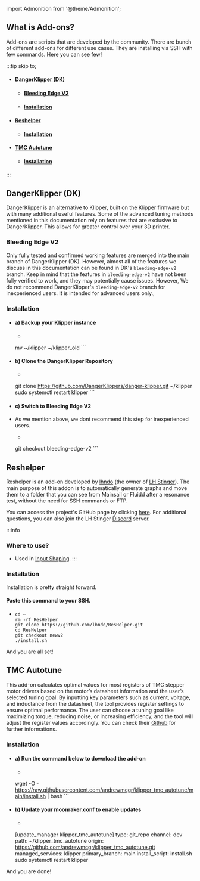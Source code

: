 import Admonition from '@theme/Admonition';


## What is Add-ons?
Add-ons are scripts that are developed by the community. There are bunch of different add-ons for different use cases. They are installing via SSH with few commands. Here you can see few!

:::tip skip to;
- #### [DangerKlipper (DK)](/Printing%20Guide/Useful%20Add-ons#dangerklipper-dk-1)
  - #### [Bleeding Edge V2](/Printing%20Guide/Useful%20Add-ons#bleeding-edge-v2)
  - #### [Installation](/Printing%20Guide/Useful%20Add-ons#installation)
- #### [Reshelper](Printing%20Guide/Useful%20Add-ons#reshelper)
  - #### [Installation](/Printing%20Guide/Useful%20Add-ons#installation-2)
- #### [TMC Autotune](/Printing%20Guide/Useful%20Add-ons#tmc-autotune-1)
  - #### [Installation](/Printing%20Guide/Useful%20Add-ons#installation-4)
:::

## DangerKlipper (DK)
DangerKlipper is an alternative to Klipper, built on the Klipper firmware but with many additional useful features. Some of the advanced tuning methods mentioned in this documentation rely on features that are exclusive to DangerKlipper. This allows for greater control over your 3D printer.

### Bleeding Edge V2
Only fully tested and confirmed working features are merged into the main branch of DangerKlipper (DK). However, almost all of the features we discuss in this documentation can be found in DK's `bleeding-edge-v2` branch. Keep in mind that the features in `bleeding-edge-v2` have not been fully verified to work, and they may potentially cause issues. However, We do not recommend DangerKlipper's `bleeding-edge-v2` branch for inexperienced users. It is intended for advanced users only.,

### Installation
- #### a) Backup your Klipper instance
    - ```properties showLineNumbers title="Console"
    mv ~/klipper ~/klipper_old
       ```
- #### b) Clone the DangerKlipper Repository
    - ```properties showLineNumbers title="Console"
    git clone https://github.com/DangerKlippers/danger-klipper.git ~/klipper
    sudo systemctl restart klipper
       ```
- #### c) Switch to Bleeding Edge V2
- As we mention above, we dont recommend this step for inexperienced users.
    - ```properties showLineNumbers title="Console"
    git checkout bleeding-edge-v2
       ```



## Reshelper
Reshelper is an add-on developed by [lhndo](https://github.com/lhndo) (the owner of [LH Stinger](https://github.com/lhndo/LH-Stinger)). The main purpose of this addon is to automatically generate graphs and move them to a folder that you can see from Mainsail or Fluidd after a resonance test, without the need for SSH commands or FTP.

You can access the project's GitHub page by clicking [here](https://github.com/lhndo/ResHelper). For additional questions, you can also join the LH Stinger [Discord](https://discord.gg/kgEaJr6K5W) server.

:::info
### Where to use?
- Used in [Input Shaping](/Printing%20Guide/Input%20Shaping).
:::

### Installation
Installation is pretty straight forward.
  #### Paste this command to your SSH.
  - ```properties showLineNumbers title="SSH"
    cd ~
    rm -rf ResHelper
    git clone https://github.com/lhndo/ResHelper.git
    cd ResHelper
    git checkout newv2
    ./install.sh
    ```

And you are all set!

## TMC Autotune
This add-on calculates optimal values for most registers of TMC stepper motor drivers based on the motor’s datasheet information and the user’s selected tuning goal. By inputting key parameters such as current, voltage, and inductance from the datasheet, the tool provides register settings to ensure optimal performance. The user can choose a tuning goal like maximizing torque, reducing noise, or increasing efficiency, and the tool will adjust the register values accordingly. You can check their [Github](https://github.com/andrewmcgr/klipper_tmc_autotune) for further informations.

### Installation
- #### a) Run the command below to download the add-on
    - ```properties showLineNumbers title="Console"
    wget -O - https://raw.githubusercontent.com/andrewmcgr/klipper_tmc_autotune/main/install.sh | bash
       ```
- #### b) Update your moonraker.conf to enable updates
    - ```properties showLineNumbers title="moonraker.conf"
    [update_manager klipper_tmc_autotune]
    type: git_repo
    channel: dev
    path: ~/klipper_tmc_autotune
    origin: https://github.com/andrewmcgr/klipper_tmc_autotune.git
    managed_services: klipper
    primary_branch: main
    install_script: install.sh
    sudo systemctl restart klipper

And you are done!